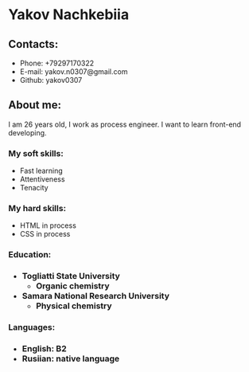 
<html lang="ru">

<head>
  <meta charset="UTF-8">
</head>

<body>
  <h1>Yakov Nachkebiia</h1>
  
  <div>
  <h2>Contacts:</h2>
  <ul>
<li>Phone: +79297170322
  <li>E-mail: yakov.n0307@gmail.com
    <li>Github: yakov0307
  </ul>
  </div>
  
  <div>
    <h2>About me:</h2>
    <p> I am 26 years old, I work as process engineer. I want to learn front-end developing.</p>
    </div>
  
  <div>
   <h3> My soft skills: </h3>
      <ul>
<li>Fast learning
  <li>Attentiveness
    <li>Tenacity
      </ul>
      </div>
   
   <div>
    <h3> My hard skills: </h3>
    <ul> 
     <li>HTML in process
      <li>CSS in process
      </ul>
     </div>
  
<div>
  <h3>Education:<h3>
    <ul> 
<li>Togliatti State University
  <ul>
    <li>Organic chemistry
      </ul>
  <li>Samara National Research University
    <ul>
    <li>Physical chemistry
      </ul>
  </ul>
  </div>
   </div>
  
  <div>
    <h3>Languages:<h3>
  <ul>
<li>English: B2
  <li>Rusiian: native language
  </ul>
  </div>   
  
  
</body>

</html>

